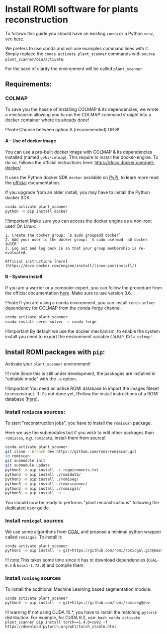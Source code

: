 Install ROMI software for plants reconstruction
===============================================

To follows this guide you should have an existing `conda` or a Python `venv`, see [here](create_env.md).

We prefers to use conda and will use examples command lines with it.
Simply replace the `conda activate plant_scanner` commands with `source plant_scanner/bin/activate`.

For the sake of clarity the environment will be called `plant_scanner`.


## Requirements:

### COLMAP
To save you the hassle of installing COLMAP & its dependencies, we wrote a mechanism allowing you to run the COLMAP command straight into a docker container where its already done!

!!!note
    Choose between option A (recommended) OR B! 

#### A - Use of docker image
You can use a pre-built docker image with COLMAP & its dependencies installed (named `geki/colmap`).
This require to install the docker-engine.
To do so, follows the official instructions here: https://docs.docker.com/get-docker/

It uses the Python docker SDK `docker` available on [PyPi](https://pypi.org/project/docker/), to learn more read the [official](https://docker-py.readthedocs.io/en/stable/) documentation.

If you upgrade from an older install, you may have to install the Python docker SDK:
```bash
conda activate plant_scanner
python -m pip install docker
```

!!!important
    Make sure you can access the docker engine as a non-root user!
    On Linux:
    
    1. Create the docker group: `$ sudo groupadd docker`
    2. Add your user to the docker group: `$ sudo usermod -aG docker $USER`
    3. Log out and log back in so that your group membership is re-evaluated.
    
    Official instructions [here](https://docs.docker.com/engine/install/linux-postinstall/)

#### B - System install
If you are a warrior or a computer expert, you can follow the procedure from the official documentation [here](https://colmap.github.io/install.html#).
Make sure to use version 3.6.

!!!note 
    If you are using a conda environment, you can install `ceres-solver` dependency for COLMAP from the conda-forge channel:
```bash
conda activate plant_scanner
conda install ceres-solver -c conda-forge
```

!!!important
    By default we use the docker mechanism, to enable the system install you need to export the environment variable `COLMAP_EXE='colmap'`.


## Install ROMI packages with `pip`:

Activate your `plant_scanner` environment!

!!! note
    Since this is still under development, the packages are installed in "editable mode" with the `-e` option.

!!!important
    You need an active ROMI database to import the images fileset to reconstruct.
    If it's not done yet, fFollow the install instructions of a ROMI database ([here](plantdb_setup.md)).

### Install `romiscan` sources:
To start "reconstruction jobs", you have to install the `romiscan` package.

Here we use the submodules but if you wish to edit other packages than `romiscan`, _e.g._ `romidata`, install them from source!
```bash
conda activate plant_scanner
git clone --branch dev https://github.com/romi/romiscan.git
cd romiscan
git submodule init
git submodule update
python3 -m pip install -r requirements.txt
python3 -m pip install ./romidata/
python3 -m pip install ./romiseg/
python3 -m pip install ./romiscanner/
python3 -m pip install ./romicgal/
python3 -m pip install -e .
```

You should now be ready to performs "plant reconstructions" following the [dedicated](../tutorials/reconstruct_scan.md) user guide.


### Install `romicgal` sources
We use some algorithms from [CGAL](https://www.cgal.org/) and propose a minimal python wrapper called `romicgal`.
To install it:

```bash
conda activate plant_scanner
python3 -m pip install -e git+https://github.com/romi/romicgal.git@master
```

!!! note
    This takes some time since it has to download dependencies (`CGAL-0.5` & `boost-1.72.0`) and compile them.


### Install `romiseg` sources
To install the additional Machine Learning based segmentation module:

```bash
conda activate plant_scanner
python3 -m pip install -e git+https://github.com/romi/romiseg@dev
```

!!! warning
    If not using CUDA 10.*, you have to install the matching `pytorch` distribution.
    For example, for CUDA 9.2, use:
    ```bash
    conda activate plant_scanner
    pip install torch==1.4.0+cu92 -f https://download.pytorch.org/whl/torch_stable.html
    ```
